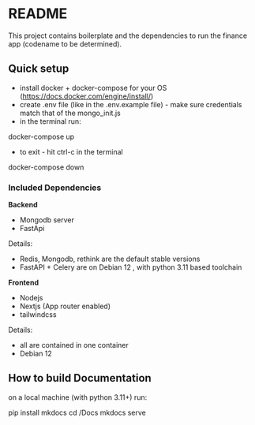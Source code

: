 # README

This project contains boilerplate and the dependencies to run the finance app (codename to be determined).

## Quick setup

- install docker + docker-compose for your OS (https://docs.docker.com/engine/install/)
- create .env file (like in the .env.example file) - make sure credentials match that of the mongo_init.js
- in the terminal run:

docker-compose up

- to exit - hit ctrl-c in the terminal

docker-compose down

### Included Dependencies

**Backend**

- Mongodb server
- FastApi

Details:

- Redis, Mongodb, rethink are the default stable versions
- FastAPI + Celery are on Debian 12 , with python 3.11 based toolchain

**Frontend**

- Nodejs
- Nextjs (App router enabled)
- tailwindcss

Details:
- all are contained in one container
- Debian 12

## How to build Documentation

on a local machine (with python 3.11+) run:

pip install mkdocs
cd /Docs
mkdocs serve
